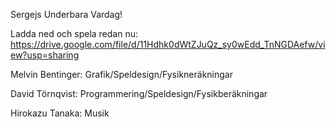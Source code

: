 Sergejs Underbara Vardag!

Ladda ned och spela redan nu:
https://drive.google.com/file/d/11Hdhk0dWtZJuQz_sy0wEdd_TnNGDAefw/view?usp=sharing


Melvin Bentinger: Grafik/Speldesign/Fysikneräkningar

David Törnqvist: Programmering/Speldesign/Fysikberäkningar

Hirokazu Tanaka: Musik
